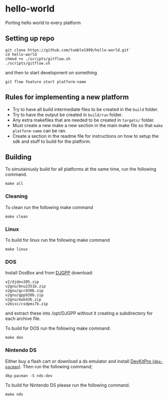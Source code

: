 # hello-world
Porting hello world to every platform

## Setting up repo
```
git clone https://github.com/tumble1999/hello-world.git`
cd hello-world
chmod +x ./scripts/gitflow.sh
./scripts/gitflow.sh
```
and then to start development on something
```
git flow feature start platform-name
```

## Rules for implementing a new platform
* Try to have all build intermediate files to be created in the `build` folder.
* Try to have the output be created in `build/run` folder.
* Any extra makefiles that are needed to be created in `targets/` folder.
* Must create a new make a new section in the main make file so that `make platform-name` can be ran.
* Create a section in the readme file for instructions on how to setup the sdk and stuff to build for the platform.

## Building
To simutainiusly build for all platforms at the same time, run the following command.
```
make all
```

### Cleaning
To clean run the following make command
```
make clean
```
### Linux
To build for linux run the following make command
```
make linux
```

### DOS
Install DosBox and from [DJGPP](http://www.mirrorservice.org/sites/ftp.delorie.com/pub/djgpp/current/) download:
```
v2/djdev205.zip 
v2gnu/bnu2351b.zip
v2gnu/gcc930b.zip
v2gnu/gpp930b.zip
v2gnu/mak43b.zip
v2misc/csdpmi7b.zip 
```
and extract these into /opt/DJGPP without it creating a subdirectory for each archive file.

To build for DOS run the following make command:
```
make dos
```
### Nintendo DS
Either buy a flash cart or download a ds emulator and install [DevKitPro (`dkp-pacman`)](https://devkitpro.org/wiki/Getting_Started). Then run the following command;
```
dkp-pacman -S nds-dev
```
To build for Nintendo DS please run the following command.
```
make nds
```
